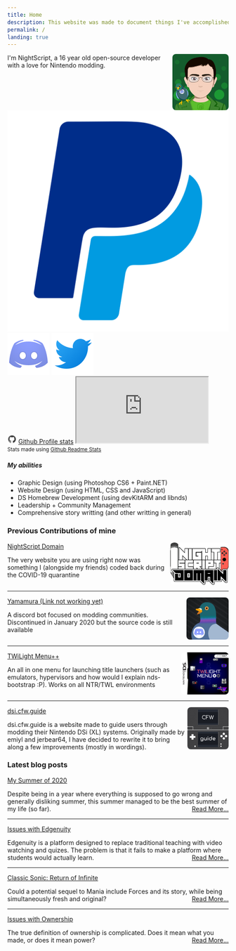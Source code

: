 ```yaml
---
title: Home
description: This website was made to document things I've accomplished over the years. Maybe you'll find something interesting here?
permalink: /
landing: true
---
```


<div class="row">
	<div class="col-md-4">
		<div style="min-height: 8rem;" class="mb-3">
			<img src="/assets/images/avatar.png" style="float:right; height: 8rem; line-height:1; border-radius: .5rem;" class="ml-2">
			I'm NightScript, a 16 year old open-source developer with a love for Nintendo modding.
			<div class="row text-center mt-3" id="contactMeButtons">
				<a class="col nstooltip" data-tooltip="Donate on PayPal" href="https://paypal.me/maorninja"><img src="/assets/images/social/paypal.svg"></a>
				<a class="col nstooltip" data-tooltip="Join my Discord Server" href="https://discord.gg/vbYZCRZ"><img src="/assets/images/icons/discord.svg"></a>
				<a class="col nstooltip" data-tooltip="Follow me on Twitter" href="https://twitter.com/NightScript"><img src="/assets/images/icons/twitter.svg"></a>
			</div>
		</div>
		<div class="card mb-3">
			<div class="card-body">
				<a class="h5 card-title card-header-icon" href="https://github.com/NightYoshi370" style="text-decoration: none;"><img src="/assets/images/icons/github.svg" style="height: 1.5em;"> <u>Github Profile stats</u></a>
				<noscript class="gitStats">
					<iframe src="https://gist.github.com/NightYoshi370/9430c9b83c3b5482295115982c843520.pibb"></iframe>
				</noscript>
				<!-- <img src="https://github-readme-stats.vercel.app/api?username=NightYoshi370&hide_title=true&hide_border=true&theme=algolia&show_icons=true&bg_color=00000000" style="width: 100%; filter: drop-shadow(0px 2.5px 1px var(--shadow-color))">
					<img src="https://github-readme-stats.vercel.app/api/top-langs?username=NightYoshi370&hide_border=true&theme=algolia&layout=compact&bg_color=00000000" style="width: 100%; filter: drop-shadow(0px 2.5px 1px var(--shadow-color))"> -->
			</div>
			<div class="card-footer"><small class="text-muted">Stats made using <a href="https://github.com/anuraghazra/github-readme-stats">Github Readme Stats</a></small></div>
		</div>
		<div class="card mb-2">
			<div class="card-body">
				<h5 noAnchor class="card-title">My abilities</h5>
				<ul class="card-text">
					<li>Graphic Design (using Photoshop CS6 + Paint.NET)</li>
					<li>Website Design (using HTML, CSS and JavaScript)</li>
					<li>DS Homebrew Development (using devKitARM and libnds)</li>
					<li>Leadership + Community Management</li>
					<li>Comprehensive story writting (and other writting in general)</li>
				</ul>
			</div>
		</div>
	</div>
	<div class="col-md-8">
		<div class="card mb-3">
			<div class="card-body">
				<h3 noAnchor class="card-title">Previous Contributions of mine</h3>
				<div class="card-text">
					<div style="min-height: 6rem;">
						<img src="/assets/images/projects/servericon-trim.png" style="float:right; height: 6rem; line-height:1; border-radius: .5rem;" class="ml-2">
						<a class="h5" href="/projects/ns-domain">NightScript Domain</a>
						<p>The very website you are using right now was something I (alongside my friends) coded back during the COVID-19 quarantine</p>
					</div>
					<hr>
					<div style="min-height: 6rem;">
						<img src="/assets/images/projects/yamamura.png" style="float:right; height: 6rem; line-height:1; border-radius: .5rem;" class="ml-2">
						<a class="h5" href="#">Yamamura (Link not working yet)</a>
						<p>A discord bot focused on modding communities. Discontinued in January 2020 but the source code is still available</p>
					</div>
					<hr>
					<div style="min-height: 6rem;">
						<img src="/assets/images/projects/twilight.png" style="float:right; height: 6rem; line-height:1; border-radius: .5rem;" class="ml-2">
						<a class="h5" href="https://github.com/DS-Homebrew/TWiLightMenu">TWiLight Menu++</a>
						<p>An all in one menu for launching title launchers (such as emulators, hypervisors and how would I explain nds-bootstrap :P). Works on all NTR/TWL environments</p>
					</div>
					<hr>
					<div style="min-height: 6rem;">
						<img src="/assets/images/projects/dsi-guide-icon.png" style="float:right; height: 6rem; line-height:1; border-radius: .5rem;" class="ml-2">
						<a class="h5" href="/projects/dsi-guide">dsi.cfw.guide</a>
						<p>dsi.cfw.guide is a website made to guide users through modding their Nintendo DSi (XL) systems. Originally made by emiyl and jerbear64, I have decided to rewrite it to bring along a few improvements (mostly in wordings).</p>
					</div>
				</div>
			</div>
		</div>
		<div class="card mb-2">
			<div class="card-body">
				<h3 noAnchor class="card-title">Latest blog posts</h3>
				<div class="card-text">
					<div style="position: relative;">
						<a class="h5" href="/blog/summer-2020">My Summer of 2020</a>
						<p style="display:block;">Despite being in a year where everything is supposed to go wrong and generally disliking summer, this summer managed to be the best summer of my life (so far).</p>
						<a href="/blog/summer-2020" style="position: absolute; right: 0; bottom: 0">Read More...</a>
					</div>
					<hr>
					<div style="position: relative;">
						<a class="h5" href="/blog/edgenuity-issues">Issues with Edgenuity</a>
						<p style="display:block;">Edgenuity is a platform designed to replace traditional teaching with video watching and quizes. The problem is that it fails to make a platform where students would actually learn.</p>
						<a href="/blog/edgenuity-issues" style="position: absolute; right: 0; bottom: 0">Read More...</a>
					</div>
					<hr>
					<div style="position: relative;">
						<a class="h5" href="/blog/sonic-return-of-infinite">Classic Sonic: Return of Infinite</a>
						<p style="display:block;">Could a potential sequel to Mania include Forces and its story, while being simultaneously fresh and original?</p>
						<a href="/blog/sonic-return-of-infinite" style="position: absolute; right: 0; bottom: 0">Read More...</a>
					</div>
					<hr>
					<div style="position: relative;">
						<a class="h5" href="/blog/ownership-issues">Issues with Ownership</a>
						<p style="display:block;">The true definition of ownership is complicated. Does it mean what you made, or does it mean power?</p>
						<a href="/blog/ownership-issues" style="position: absolute; right: 0; bottom: 0">Read More...</a>
					</div>
				</div>
			</div>
		</div>
	</div>
</div>